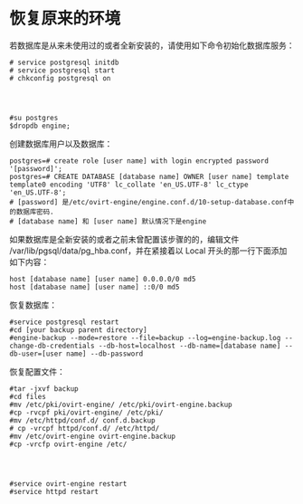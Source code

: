 # 恢复原来的环境

若数据库是从来未使用过的或者全新安装的，请使用如下命令初始化数据库服务：


    # service postgresql initdb
    # service postgresql start
    # chkconfig postgresql on




    #su postgres
    $dropdb engine;



创建数据库用户以及数据库：


    postgres=# create role [user name] with login encrypted password '[password]';
    postgres=# CREATE DATABASE [database name] OWNER [user name] template template0 encoding 'UTF8' lc_collate 'en_US.UTF-8' lc_ctype 'en_US.UTF-8';
    # [password] 是/etc/ovirt-engine/engine.conf.d/10-setup-database.conf中的数据库密码.
    # [database name] 和 [user name] 默认情况下是engine



如果数据库是全新安装的或者之前未曾配置该步骤的的，编辑文件
/var/lib/pgsql/data/pg\_hba.conf，并在紧接着以 Local
开头的那一行下面添加如下内容：


    host [database name] [user name] 0.0.0.0/0 md5
    host [database name] [user name] ::0/0 md5



恢复数据库：


    #service postgresql restart
    #cd [your backup parent directory]
    #engine-backup --mode=restore --file=backup --log=engine-backup.log --change-db-credentials --db-host=localhost --db-name=[database name] --db-user=[user name] --db-password



恢复配置文件：


    #tar -jxvf backup
    #cd files
    #mv /etc/pki/ovirt-engine/ /etc/pki/ovirt-engine.backup
    #cp -rvcpf pki/ovirt-engine/ /etc/pki/
    #mv /etc/httpd/conf.d/ conf.d.backup
    # cp -vrcpf httpd/conf.d/ /etc/httpd/
    #mv /etc/ovirt-engine ovirt-engine.backup
    #cp -vrcfp ovirt-engine /etc/




    #service ovirt-engine restart
    #service httpd restart



